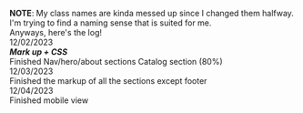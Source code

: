 <strong>NOTE</strong>: My class names are kinda messed up since I changed them halfway. I'm trying to find a naming sense that is suited for me.  <br> Anyways, here's the log! <br>
12/02/2023 <br>
<strong><i>Mark up + CSS</i></strong> <br> 
Finished Nav/hero/about sections
Catalog section (80%)  <br>
12/03/2023 <br>
Finished the markup of all the sections except footer <br>
12/04/2023 <br>
Finished mobile view 
